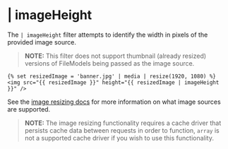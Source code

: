 # | imageHeight

The `| imageHeight` filter attempts to identify the width in pixels of the provided image source.

> **NOTE:** This filter does not support thumbnail (already resized) versions of FileModels being passed as the image source.

    {% set resizedImage = 'banner.jpg' | media | resize(1920, 1080) %}
    <img src="{{ resizedImage }}" height="{{ resizedImage | imageHeight }}" />

See the [image resizing docs](../services/image-resizing#resize-sources) for more information on what image sources are supported.

> **NOTE:** The image resizing functionality requires a cache driver that persists cache data between requests in order to function, `array` is not a supported cache driver if you wish to use this functionality.